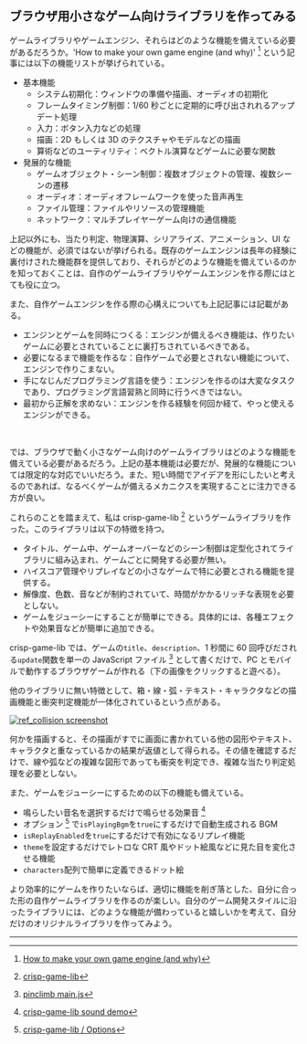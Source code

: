 ## ブラウザ用小さなゲーム向けライブラリを作ってみる

ゲームライブラリやゲームエンジン、それらはどのような機能を備えている必要があるだろうか。'How to make your own game engine (and why)' [^1] という記事には以下の機能リストが挙げられている。

- 基本機能
  - システム初期化：ウィンドウの準備や描画、オーディオの初期化
  - フレームタイミング制御：1/60 秒ごとに定期的に呼び出されれるアップデート処理
  - 入力：ボタン入力などの処理
  - 描画：2D もしくは 3D のテクスチャやモデルなどの描画
  - 算術などのユーティリティ：ベクトル演算などゲームに必要な関数
- 発展的な機能
  - ゲームオブジェクト・シーン制御：複数オブジェクトの管理、複数シーンの遷移
  - オーディオ：オーディオフレームワークを使った音声再生
  - ファイル管理：ファイルやリソースの管理機能
  - ネットワーク：マルチプレイヤーゲーム向けの通信機能

上記以外にも、当たり判定、物理演算、シリアライズ、アニメーション、UI などの機能が、必須ではないが挙げられる。既存のゲームエンジンは長年の経験に裏付けされた機能群を提供しており、それらがどのような機能を備えているのかを知っておくことは、自作のゲームライブラリやゲームエンジンを作る際にはとても役に立つ。

また、自作ゲームエンジンを作る際の心構えについても上記記事には記載がある。

- エンジンとゲームを同時につくる：エンジンが備えるべき機能は、作りたいゲームに必要とされていることに裏打ちされているべきである。
- 必要になるまで機能を作るな：自作ゲームで必要とされない機能について、エンジンで作りこまない。
- 手になじんだプログラミング言語を使う：エンジンを作るのは大変なタスクであり、プログラミング言語習熟と同時に行うべきではない。
- 最初から正解を求めない：エンジンを作る経験を何回か経て、やっと使えるエンジンができる。

<br>

では、ブラウザで動く小さなゲーム向けのゲームライブラリはどのような機能を備えている必要があるだろう。上記の基本機能は必要だが、発展的な機能については限定的な対応でいいだろう。また、短い時間でアイデアを形にしたいと考えるのであれば、なるべくゲームが備えるメカニクスを実現することに注力できる方が良い。

これらのことを踏まえて、私は crisp-game-lib [^2] というゲームライブラリを作った。このライブラリは以下の特徴を持つ。

- タイトル、ゲーム中、ゲームオーバーなどのシーン制御は定型化されてライブラリに組み込まれ、ゲームごとに開発する必要が無い。
- ハイスコア管理やリプレイなどの小さなゲームで特に必要とされる機能を提供する。
- 解像度、色数、音などが制約されていて、時間がかかるリッチな表現を必要としない。
- ゲームをジューシーにすることが簡単にできる。具体的には、各種エフェクトや効果音などが簡単に追加できる。

crisp-game-lib では、ゲームの`title`、`description`、1 秒間に 60 回呼びだされる`update`関数を単一の JavaScript ファイル [^3] として書くだけで、PC とモバイルで動作するブラウザゲームが作れる（下の画像をクリックすると遊べる）。

他のライブラリに無い特徴として、箱・線・弧・テキスト・キャラクタなどの描画機能と衝突判定機能が一体化されているという点がある。

[![ref_collision screenshot](https://abagames.github.io/crisp-game-lib-games/ref_collision/screenshot.gif)](https://abagames.github.io/crisp-game-lib-games/?ref_collision)

何かを描画すると、その描画がすでに画面に書かれている他の図形やテキスト、キャラクタと重なっているかの結果が返値として得られる。その値を確認するだけで、線や弧などの複雑な図形であっても衝突を判定でき、複雑な当たり判定処理を必要としない。

また、ゲームをジューシーにするための以下の機能も備えている。

- 鳴らしたい音名を選択するだけで鳴らせる効果音 [^4]
- オプション [^5] で`isPlayingBgm`を`true`にするだけで自動生成される BGM
- `isReplayEnabled`を`true`にするだけで有効になるリプレイ機能
- `theme`を設定するだけでレトロな CRT 風やドット絵風などに見た目を変化させる機能
- `characters`配列で簡単に定義できるドット絵

より効率的にゲームを作りたいならば、適切に機能を削ぎ落とした、自分に合った形の自作ゲームライブラリを作るのが楽しい。自分のゲーム開発スタイルに沿ったライブラリには、どのような機能が備わっていると嬉しいかを考えて、自分だけのオリジナルライブラリを作ってみよう。

---

[^1]: [How to make your own game engine (and why)](https://medium.com/geekculture/how-to-make-your-own-game-engine-and-why-ddf0acbc5f3)
[^2]: [crisp-game-lib](https://github.com/abagames/crisp-game-lib)
[^3]: [pinclimb main.js](https://github.com/abagames/crisp-game-lib/blob/master/docs/pinclimb/main.js)
[^4]: [crisp-game-lib sound demo](https://abagames.github.io/crisp-game-lib-games/?ref_sound)
[^5]: [crisp-game-lib / Options](https://abagames.github.io/crisp-game-lib/ref_document/types/Options.html)

